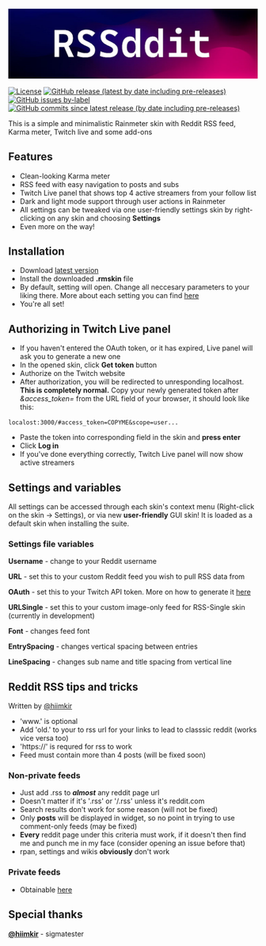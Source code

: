 <!-- # RSSddit
 -->
![Title](img/header.jpg)

[![License](https://img.shields.io/badge/license-CC%20BY--NC--SA%204.0-important)](https://github.com/SmileyDrag0n/RSSddit/blob/master/LICENSE) [![GitHub release (latest by date including pre-releases)](https://img.shields.io/github/v/release/SmileyDrag0n/RSSddit?include_prereleases)](https://github.com/SmileyDrag0n/RSSddit/releases) [![GitHub issues by-label](https://img.shields.io/github/issues/SmileyDrag0n/RSSddit/bug)](https://github.com/SmileyDrag0n/RSSddit/issues) [![GitHub commits since latest release (by date including pre-releases)](https://img.shields.io/github/commits-since/SmileyDrag0n/RSSddit/latest?include_prereleases)](https://github.com/SmileyDrag0n/RSSddit/commits)

This is a simple and minimalistic Rainmeter skin with Reddit RSS feed, Karma meter, Twitch live and some add-ons

## Features

- Clean-looking Karma meter
- RSS feed with easy navigation to posts and subs
- Twitch Live panel that shows top 4 active streamers from your follow list
- Dark and light mode support through user actions in Rainmeter
- All settings can be tweaked via one user-friendly settings skin by right-clicking on any skin and choosing **Settings**
- Even more on the way!

## Installation

- Download [latest version](https://github.com/SmileyDrag0n/RSSddit/releases)
- Install the downloaded **.rmskin** file
- By default, setting will open. Change all neccesary parameters to your liking there. More about each setting you can find [here](https://github.com/SmileyDrag0n/RSSddit#settings-and-variables)
- You're all set!

## Authorizing in Twitch Live panel

- If you haven't entered the OAuth token, or it has expired, Live panel will ask you to generate a new one
- In the opened skin, click **Get token** button
- Authorize on the Twitch website
- After authorization, you will be redirected to unresponding localhost. **This is completely normal.** Copy your newly generated token after *&access_token=* from the URL field of your browser, it should look like this:

```url
localost:3000/#access_token=COPYME&scope=user...
```

- Paste the token into corresponding field in the skin and **press enter**
- Click **Log in**
- If you've done everything correctly, Twitch Live panel will now show active streamers

## Settings and variables

All settings can be accessed through each skin's context menu (Right-click on the skin -> Settings), or via new **user-friendly** GUI skin! It is loaded as a default skin when installing the suite.

### Settings file variables

**Username** - change to your Reddit username

**URL** - set this to your custom Reddit feed you wish to pull RSS data from

**OAuth** - set this to your Twitch API token. More on how to generate it [here](https://github.com/SmileyDrag0n/RSSddit#authorizing-in-twitch-live-panel)

**URLSingle** - set this to your custom image-only feed for RSS-Single skin (currently in development)

**Font** - changes feed font

**EntrySpacing** - changes vertical spacing between entries

**LineSpacing** - changes sub name and title spacing from vertical line

## Reddit RSS tips and tricks

Written by [@hiimkir](https://github.com/hiimkir)

- 'www.' is optional
- Add 'old.' to your to rss url for your links to lead to classsic reddit (works vice versa too)
- 'https://' is requred for rss to work
- Feed must contain more than 4 posts (will be fixed soon)

### Non-private feeds

- Just add .rss to ***almost*** any reddit page url
- Doesn't matter if it's '.rss' or '/.rss' unless it's reddit.com
- Search results don't work for some reason (will not be fixed)
- Only **posts** will be displayed in widget, so no point in trying to use comment-only feeds (may be fixed)
- **Every** reddit page under this criteria must work, if it doesn't then find me and punch me in my face (consider opening an issue before that)
- rpan, settings and wikis **obviously** don't work

### Private feeds

- Obtainable [here](https://reddit.com/prefs/feeds/)

## Special thanks

**[@hiimkir](https://github.com/hiimkir)** - sigmatester
